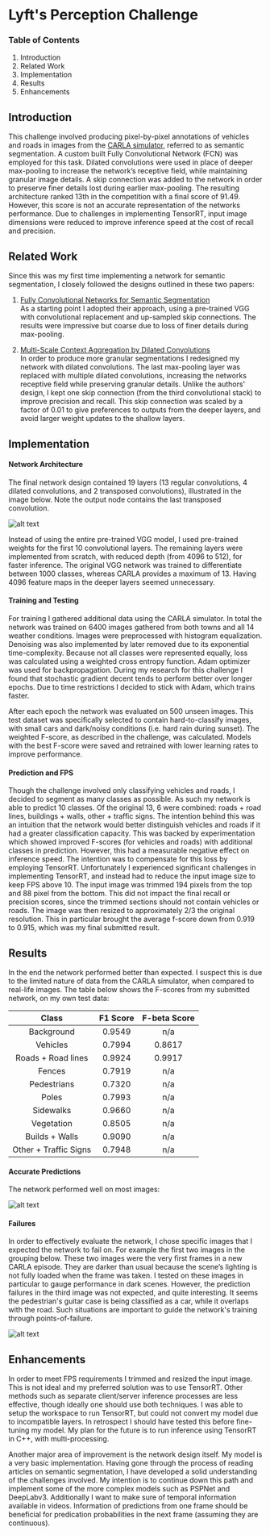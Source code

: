 # Lyft's Perception Challenge

### Table of Contents
  1) Introduction
  2) Related Work
  3) Implementation
  4) Results
  5) Enhancements

[image1]: ./images/network.png "Network architecture"
[image2]: ./images/good.png "Good prediction results"
[image3]: ./images/bad.png "Bad prediction results"

## Introduction
This challenge involved producing pixel-by-pixel annotations of vehicles and roads in images from the [CARLA simulator](www.carla.org), referred to as semantic segmentation. A custom built Fully Convolutional Network (FCN) was employed for this task. Dilated convolutions were used in place of deeper max-pooling to increase the network’s receptive field, while maintaining granular image details. A skip connection was added to the network in order to preserve finer details lost during earlier max-pooling. The resulting architecture ranked 13th in the competition with a final score of 91.49. However, this score is not an accurate representation of the networks performance. Due to challenges in implementing TensorRT, input image dimensions were reduced to improve inference speed at the cost of recall and precision.

## Related Work
Since this was my first time implementing a network for semantic segmentation, I closely followed the designs outlined in these two papers:
  
1)	[Fully Convolutional Networks for Semantic Segmentation](https://people.eecs.berkeley.edu/~jonlong/long_shelhamer_fcn.pdf)  
As a starting point I adopted their approach, using a pre-trained VGG with convolutional replacement and up-sampled skip connections. The results were impressive but coarse due to loss of finer details during max-pooling.
  
2)	[Multi-Scale Context Aggregation by Dilated Convolutions]( https://arxiv.org/abs/1511.07122)  
In order to produce more granular segmentations I redesigned my network with dilated convolutions. The last max-pooling layer was replaced with multiple dilated convolutions, increasing the networks receptive field while preserving granular details. Unlike the authors' design, I kept one skip connection (from the third convolutional stack) to improve precision and recall. This skip connection was scaled by a factor of 0.01 to give preferences to outputs from the deeper layers, and avoid larger weight updates to the shallow layers.


## Implementation
#### Network Architecture
The final network design contained 19 layers (13 regular convolutions, 4 dilated convolutions, and 2 transposed convolutions), illustrated in the image below. Note the output node contains the last transposed convolution.
   
![alt text][image1]
  
Instead of using the entire pre-trained VGG model, I used pre-trained weights for the first 10 convolutional layers. The remaining layers were implemented from scratch, with reduced depth (from 4096 to 512), for faster inference. The original VGG network was trained to differentiate between 1000 classes, whereas CARLA provides a maximum of 13. Having 4096 feature maps in the deeper layers seemed unnecessary. 
  
#### Training and Testing
For training I gathered additional data using the CARLA simulator. In total the network was trained on 6400 images gathered from both towns and all 14 weather conditions. Images were preprocessed with histogram equalization. Denoising was also implemented by later removed due to its exponential time-complexity. Because not all classes were represented equally, loss was calculated using a weighted cross entropy function. Adam optimizer was used for backpropagation. During my research for this challenge I found that stochastic gradient decent tends to perform better over longer epochs. Due to time restrictions I decided to stick with Adam, which trains faster.

After each epoch the network was evaluated on 500 unseen images. This test dataset was specifically selected to contain hard-to-classify images, with small cars and dark/noisy conditions (i.e. hard rain during sunset). The weighted F-score, as described in the challenge, was calculated. Models with the best F-score were saved and retrained with lower learning rates to improve performance.
  
#### Prediction and FPS
Though the challenge involved only classifying vehicles and roads, I decided to segment as many classes as possible. As such my network is able to predict 10 classes. Of the original 13, 6 were combined: roads + road lines, buildings + walls, other + traffic signs. The intention behind this was an intuition that the network would better distinguish vehicles and roads if it had a greater classification capacity. This was backed by experimentation which showed improved F-scores (for vehicles and roads) with additional classes in prediction. However, this had a measurable negative effect on inference speed. The intention was to compensate for this loss by employing TensorRT. Unfortunately I experienced significant challenges in implementing TensorRT, and instead had to reduce the input image size to keep FPS above 10. The input image was trimmed 194 pixels from the top and 88 pixel from the bottom. This did not impact the final recall or precision scores, since the trimmed sections should not contain vehicles or roads. The image was then resized to approximately 2/3 the original resolution. This in particular brought the average f-score down from 0.919 to 0.915, which was my final submitted result.
  
  
## Results
In the end the network performed better than expected. I suspect this is due to the limited nature of data from the CARLA simulator, when compared to real-life images. The table below shows the F-scores from my submitted network, on my own test data:

| Class | F1 Score | F-beta Score |
|:---:|:---:|:---:|
|Background | 0.9549 | n/a
| Vehicles | 0.7994 | 0.8617
| Roads + Road lines | 0.9924 | 0.9917
| Fences | 0.7919 | n/a |
| Pedestrians | 0.7320 | n/a |
| Poles | 0.7993 | n/a |
| Sidewalks |  0.9660 | n/a |
| Vegetation | 0.8505 | n/a |
| Builds + Walls | 0.9090 | n/a |
| Other + Traffic Signs | 0.7948 | n/a |


#### Accurate Predictions
The network performed well on most images:

![alt text][image2]
  
#### Failures
In order to effectively evaluate the network, I chose specific images that I expected the network to fail on. For example the first two images in the grouping below. These two images were the very first frames in a new CARLA episode. They are darker than usual because the scene’s lighting is not fully loaded when the frame was taken. I tested on these images in particular to gauge performance in dark scenes. However, the prediction failures in the third image was not expected, and quite interesting. It seems the pedestrian's guitar case is being classified as a car, while it overlaps with the road. Such situations are important to guide the network's training through points-of-failure.  
  
![alt text][image3]
  
  
## Enhancements
  
In order to meet FPS requirements I trimmed and resized the input image. This is not ideal and my preferred solution was to use TensorRT. Other methods such as separate client/server inference processes are less effective, though ideally one should use both techniques. I was able to setup the workspace to run TensorRT, but could not convert my model due to incompatible layers. In retrospect I should have tested this before fine-tuning my model. My plan for the future is to run inference using TensorRT in C++, with multi-processing.
  
Another major area of improvement is the network design itself. My model is a very basic implementation. Having gone through the process of reading articles on semantic segmentation, I have developed a solid understanding of the challenges involved. My intention is to continue down this path and implement some of the more complex models such as PSPNet and DeepLabv3. Additionally I want to make sure of temporal information available in videos. Information of predictions from one frame should be beneficial for predication probabilities in the next frame (assuming they are continuous).
  
